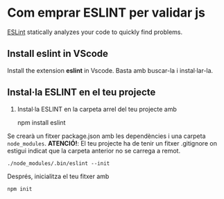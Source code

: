 # Com emprar ESLINT per validar js

[ESLint](https://eslint.org/) statically analyzes your code to quickly find problems.

## Install eslint in VScode

Install the extension **eslint** in Vscode. Basta amb buscar-la i instal·lar-la.

## Instal·la ESLINT en el teu projecte

1. Instal·la ESLINT en la carpeta arrel del teu projecte amb 

    npm install eslint

Se crearà un fitxer package.json amb les dependències i una carpeta `node_modules`. **ATENCIÓ!**: El teu projecte ha de tenir un fitxer .gitignore on estigui indicat que la carpeta anterior no se carrega a remot.

    ./node_modules/.bin/eslint --init

Després, inicialitza el teu fitxer amb

    npm init 


